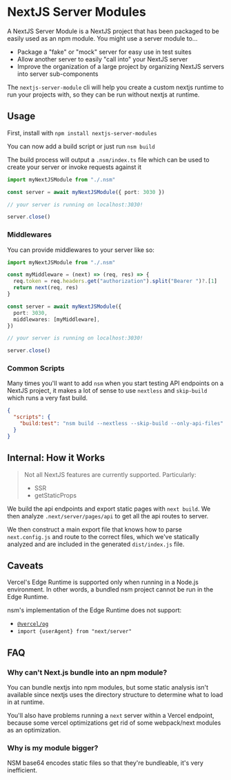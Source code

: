 # NextJS Server Modules

A NextJS Server Module is a NextJS project that has been packaged to be easily
used as an npm module. You might use a server module to...

- Package a "fake" or "mock" server for easy use in test suites
- Allow another server to easily "call into" your NextJS server
- Improve the organization of a large project by organizing NextJS servers into
  server sub-components

The `nextjs-server-module` cli will help you create a custom nextjs runtime
to run your projects with, so they can be run without nextjs at runtime.

## Usage

First, install with `npm install nextjs-server-modules`

You can now add a build script or just run `nsm build`

The build process will output a `.nsm/index.ts` file which can be used to
create your server or invoke requests against it

```ts
import myNextJSModule from "./.nsm"

const server = await myNextJSModule({ port: 3030 })

// your server is running on localhost:3030!

server.close()
```

### Middlewares

You can provide middlewares to your server like so:

```ts
import myNextJSModule from "./.nsm"

const myMiddleware = (next) => (req, res) => {
  req.token = req.headers.get("authorization").split("Bearer ")?.[1]
  return next(req, res)
}

const server = await myNextJSModule({
  port: 3030,
  middlewares: [myMiddleware],
})

// your server is running on localhost:3030!

server.close()
```

### Common Scripts

Many times you'll want to add `nsm` when you start testing API endpoints on a
NextJS project, it makes a lot of sense to use `nextless` and `skip-build` which
runs a very fast build.

```json
{
  "scripts": {
    "build:test": "nsm build --nextless --skip-build --only-api-files"
  }
}
```

## Internal: How it Works

> Not all NextJS features are currently supported. Particularly:
>
> - SSR
> - getStaticProps

We build the api endpoints and export static pages with `next build`. We then
analyze `.next/server/pages/api` to get all the api routes to server.

We then construct a main export file that knows how to parse `next.config.js`
and route to the correct files, which we've statically analyzed and are included
in the generated `dist/index.js` file.

## Caveats

Vercel's Edge Runtime is supported only when running in a Node.js environment. In other words, a bundled nsm project cannot be run in the Edge Runtime.

nsm's implementation of the Edge Runtime does not support:

- [`@vercel/og`](https://www.npmjs.com/package/@vercel/og)
- `import {userAgent} from "next/server"`

## FAQ

### Why can't Next.js bundle into an npm module?

You can bundle nextjs into npm modules, but some static analysis isn't available
since nextjs uses the directory structure to determine what to load in at
runtime.

You'll also have problems running a `next` server within a Vercel endpoint,
because some vercel optimizations get rid of some webpack/next modules as an
optimization.

### Why is my module bigger?

NSM base64 encodes static files so that they're bundleable, it's very inefficient.
